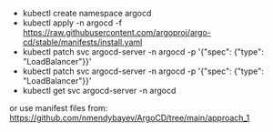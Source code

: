 - kubectl create namespace argocd
- kubectl apply -n argocd -f https://raw.githubusercontent.com/argoproj/argo-cd/stable/manifests/install.yaml
- kubectl patch svc argocd-server -n argocd -p '{"spec": {"type": "LoadBalancer"}}'
- kubectl patch svc argocd-server -n argocd -p '{\"spec\": {\"type\": \"LoadBalancer\"}}'
- kubectl get svc argocd-server -n argocd

or use manifest files from: https://github.com/nmendybayev/ArgoCD/tree/main/approach_1